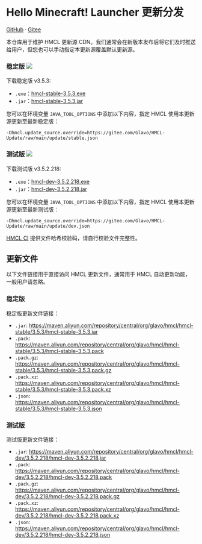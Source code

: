 # Hello Minecraft! Launcher 更新分发

[GitHub](https://github.com/Glavo/HMCL-Update) · [Gitee](https://gitee.com/Glavo/HMCL-Update)

本仓库用于维护 HMCL 更新源 CDN。我们通常会在新版本发布后将它们及时推送给用户，但您也可以手动指定本更新源覆盖默认更新源。


### 稳定版 [![](https://img.shields.io/maven-central/v/org.glavo.hmcl/hmcl-stable?label=稳定版)](https://search.maven.org/artifact/org.glavo.hmcl/hmcl-stable/3.5.3/pom)

下载稳定版 v3.5.3:

* `.exe`：[hmcl-stable-3.5.3.exe](https://maven.aliyun.com/repository/central/org/glavo/hmcl/hmcl-stable/3.5.3/hmcl-stable-3.5.3.exe)
* `.jar`：[hmcl-stable-3.5.3.jar](https://maven.aliyun.com/repository/central/org/glavo/hmcl/hmcl-stable/3.5.3/hmcl-stable-3.5.3.jar)

您可以在环境变量 `JAVA_TOOL_OPTIONS` 中添加以下内容，指定 HMCL 使用本更新源更新至最新稳定版：

```
-Dhmcl.update_source.override=https://gitee.com/Glavo/HMCL-Update/raw/main/update/stable.json
```

### 测试版 [![](https://img.shields.io/maven-central/v/org.glavo.hmcl/hmcl-dev?label=测试版)](https://search.maven.org/artifact/org.glavo.hmcl/hmcl-dev/3.5.2.218/pom)

下载测试版 v3.5.2.218:

* `.exe`：[hmcl-dev-3.5.2.218.exe](https://maven.aliyun.com/repository/central/org/glavo/hmcl/hmcl-dev/3.5.2.218/hmcl-dev-3.5.2.218.exe)
* `.jar`：[hmcl-dev-3.5.2.218.jar](https://maven.aliyun.com/repository/central/org/glavo/hmcl/hmcl-dev/3.5.2.218/hmcl-dev-3.5.2.218.jar)

您可以在环境变量 `JAVA_TOOL_OPTIONS` 中添加以下内容，指定 HMCL 使用本更新源更新至最新测试版：

```
-Dhmcl.update_source.override=https://gitee.com/Glavo/HMCL-Update/raw/main/update/dev.json
```



[HMCL CI](https://ci.huangyuhui.net/) 提供文件哈希校验码，请自行校验文件完整性。
## 更新文件

以下文件链接用于直接访问 HMCL 更新文件，通常用于 HMCL 自动更新功能，一般用户请忽略。

### 稳定版

稳定版更新文件链接：

* `.jar`: https://maven.aliyun.com/repository/central/org/glavo/hmcl/hmcl-stable/3.5.3/hmcl-stable-3.5.3.jar
* `.pack`: https://maven.aliyun.com/repository/central/org/glavo/hmcl/hmcl-stable/3.5.3/hmcl-stable-3.5.3.pack
* `.pack.gz`: https://maven.aliyun.com/repository/central/org/glavo/hmcl/hmcl-stable/3.5.3/hmcl-stable-3.5.3.pack.gz
* `.pack.xz`: https://maven.aliyun.com/repository/central/org/glavo/hmcl/hmcl-stable/3.5.3/hmcl-stable-3.5.3.pack.xz
* `.json`: https://maven.aliyun.com/repository/central/org/glavo/hmcl/hmcl-stable/3.5.3/hmcl-stable-3.5.3.json

### 测试版

测试版更新文件链接：

* `.jar`: https://maven.aliyun.com/repository/central/org/glavo/hmcl/hmcl-dev/3.5.2.218/hmcl-dev-3.5.2.218.jar
* `.pack`: https://maven.aliyun.com/repository/central/org/glavo/hmcl/hmcl-dev/3.5.2.218/hmcl-dev-3.5.2.218.pack
* `.pack.gz`: https://maven.aliyun.com/repository/central/org/glavo/hmcl/hmcl-dev/3.5.2.218/hmcl-dev-3.5.2.218.pack.gz
* `.pack.xz`: https://maven.aliyun.com/repository/central/org/glavo/hmcl/hmcl-dev/3.5.2.218/hmcl-dev-3.5.2.218.pack.xz
* `.json`: https://maven.aliyun.com/repository/central/org/glavo/hmcl/hmcl-dev/3.5.2.218/hmcl-dev-3.5.2.218.json

